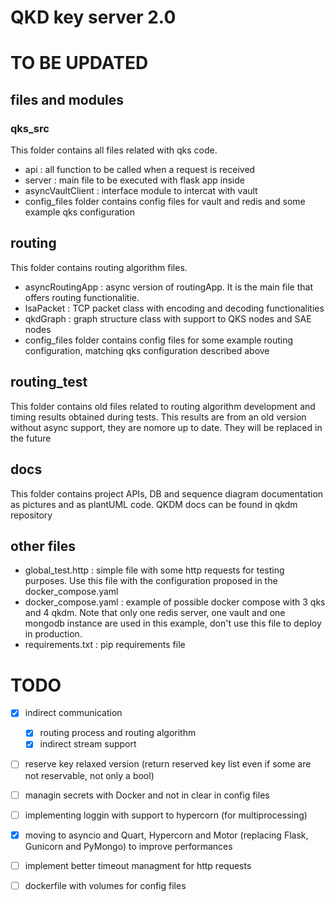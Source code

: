 # QKD key server 2.0

# TO BE UPDATED

## files and modules 
### qks_src 
This folder contains all files related with qks code. 
- api : all function to be called when a request is received 
- server : main file to be executed with flask app inside
- asyncVaultClient : interface module to intercat with vault 
- config_files folder contains config files for vault and redis and some example qks configuration 

## routing 
This folder contains routing algorithm files. 
- asyncRoutingApp : async version of routingApp. It is the main file that offers routing functionalitie. 
- lsaPacket : TCP packet class with encoding and decoding functionalities 
- qkdGraph : graph structure class with support to QKS nodes and SAE nodes
- config_files folder contains config files for some example routing configuration, matching qks configuration described above 

## routing_test 
This folder contains old files related to routing algorithm development and timing results obtained during tests. 
This results are from an old version without async support, they are nomore up to date. 
They will be replaced in the future


## docs
This folder contains project APIs, DB and sequence diagram documentation as pictures and as plantUML code. 
QKDM docs can be found in qkdm repository 

## other files 
- global_test.http : simple file with some http requests for testing purposes. Use this file with the configuration proposed in the docker_compose.yaml 
- docker_compose.yaml : example of possible docker compose with 3 qks and 4 qkdm. Note that only one redis server, one vault and one mongodb instance are used in this example, don't use this file to deploy in production. 
- requirements.txt : pip requirements file  

# TODO 
* [x] indirect communication 
    * [x] routing process and routing algorithm 
    * [x] indirect stream support 
* [ ] reserve key relaxed version (return reserved key list even if some are not reservable, not only a bool)
* [ ] managin secrets with Docker and not in clear in config files 
* [ ] implementing loggin with support to hypercorn (for multiprocessing) 
* [x] moving to asyncio and Quart, Hypercorn and Motor (replacing Flask, Gunicorn and PyMongo) to improve performances
* [ ] implement better timeout managment for http requests
* [ ] dockerfile with volumes for config files 


